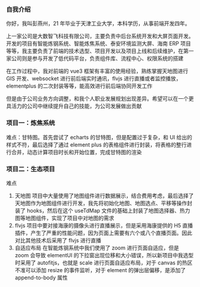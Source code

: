 ### 自我介绍

你好，我叫彭燕州，21 年毕业于天津工业大学，本科学历，从事前端开发四年。

上一家公司是大数智飞科技有限公司，主要负责中后台系统开发和大屏页面开发。开发的项目有智能炼钢系统、智能炼焦系统、泰安环境监测大屏、海南 ERP 项目等等，我主要负责了前端的技术选型、项目开发以及项目上线和后续维护，在第一家公司则是参与开发了低代码平台，负责组件库、流程中心、权限系统的搭建

在工作过程中，我对前端的 vue3 框架有丰富的使用经验，熟练掌握天地图进行 GIS 开发、websocket 进行前后端实时通讯，flvjs 进行直播或者监控播放，elementplus 的二次封装等等，能高效进行前后端协同开发工作

但是由于公司业务方向调整，和我个人职业发展规划出现差异。希望可以在一个更具活力的公司中继续提升自己的技能，为公司发展做出贡献

### 项目一：炼焦系统

难点：甘特图。首先尝试了 echarts 的甘特图，但是配置过于复杂，和 UI 给出的样式不符，最后选择了通过 element plus 的表格组件进行封装，将表格的整行进行合并，动态计算项目时长和开始位置，完成甘特图的渲染

### 项目二：生态项目

难点

1. 天地图
   项目中大量使用了地图组件进行数据展示，结合费用考虑，最后选择了天地图作为地图组件进行开发，我先将初始化地图、地图选点、平移等操作封装了 hooks，然后在这个 useTdMap 文件的基础上封装了地图选择器、热力图等地图组件，实现了项目中对地图的需求
2. flvjs
   项目中要对接海康的摄像头进行直播展示，但是采用海康提供的 H5 直播插件，产生了严重的性能问题，因为页面上需要有六个或八个直播页面。因此对比其他技术后采用了 flvjs 进行直播
3. 自适应布局
   在智能炼钢系统中我们使用了 zoom 进行页面自适应，但是 zoom 会导致 elementUI 的下拉窗出现位移和大小错误，所以新项目中我选型时采用了 autofitjs，也就是 scale 进行页面自适应布局，对于 canvas 的热区不准可以添加 resize 的事件监听，对于 element 的弹出层偏移，是添加了 append-to-body 属性


